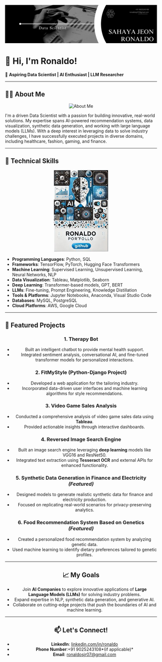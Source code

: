 <div align="center">
<img src="https://raw.githubusercontent.com/Ronaldo-0110/Sahaya-Jeon-Ronaldo/main/Linkedin1 (1).png" alt="Banner" />



  
</div>

# 👋 Hi, I'm Ronaldo!  
🌟 **Aspiring Data Scientist | AI Enthusiast | LLM Researcher**

---

## 👩‍💻 About Me
<div align="center">
  <img src="" alt="About Me" />
</div>

I'm a driven Data Scientist with a passion for building innovative, real-world solutions. My expertise spans AI-powered recommendation systems, data visualization, synthetic data generation, and working with large language models (LLMs). With a deep interest in leveraging data to solve industry challenges, I have successfully executed projects in diverse domains, including healthcare, fashion, gaming, and finance.

---

## 🚀 Technical Skills
<div align="center">
<img src="https://raw.githubusercontent.com/Ronaldo-0110/Sahaya-Jeon-Ronaldo/main/Ronaldo (1) (2).png" alt="About Me" />
  
</div>

- **Programming Languages**: Python, SQL  
- **Frameworks**: TensorFlow, PyTorch, Hugging Face Transformers  
- **Machine Learning**: Supervised Learning, Unsupervised Learning, Neural Networks, NLP  
- **Data Visualization**: Tableau, Matplotlib, Seaborn  
- **Deep Learning**: Transformer-based models, GPT, BERT  
- **LLMs**: Fine-tuning, Prompt Engineering, Knowledge Distillation  
- **Tools & Platforms**: Jupyter Notebooks, Anaconda, Visual Studio Code  
- **Databases**: MySQL, PostgreSQL  
- **Cloud Platforms**: AWS, Google Cloud  

---

## 📂 Featured Projects
<div align="center">
 

### 1. **Therapy Bot**  
- Built an intelligent chatbot to provide mental health support.  
- Integrated sentiment analysis, conversational AI, and fine-tuned transformer models for personalized interactions.

### 2. **FitMyStyle (Python-Django Project)**  
- Developed a web application for the tailoring industry.  
- Incorporated data-driven user interfaces and machine learning algorithms for style recommendations.

### 3. **Video Game Sales Analysis**  
- Conducted a comprehensive analysis of video game sales data using **Tableau**.  
- Provided actionable insights through interactive dashboards.

### 4. **Reversed Image Search Engine**  
- Built an image search engine leveraging **deep learning** models like VGG16 and ResNet50.  
- Integrated text extraction using **Tesseract OCR** and external APIs for enhanced functionality.

### 5. **Synthetic Data Generation in Finance and Electricity** *(Featured)*  
- Designed models to generate realistic synthetic data for finance and electricity production.  
- Focused on replicating real-world scenarios for privacy-preserving analytics.

### 6. **Food Recommendation System Based on Genetics** *(Featured)*  
- Created a personalized food recommendation system by analyzing genetic data.  
- Used machine learning to identify dietary preferences tailored to genetic profiles.

---

## 📈 My Goals
<div align="center">
  
</div>

- Join **AI Companies** to explore innovative applications of **Large Language Models (LLMs)** for solving industry problems.  
- Expand expertise in NLP, synthetic data generation, and generative AI.  
- Collaborate on cutting-edge projects that push the boundaries of AI and machine learning.  

---

## 📫 Let's Connect!
<div align="center">
  
</div>

- **LinkedIn**: [linkedin.com/in/ronaldo](https://linkedin.com/in/ronaldo)  
- **Phone Number**:+91 9025243108*(if applicable)*  
- **Email**: ronaldosjr07@gmail.com  






<!--

## Hi there 👋
**Ronaldo-0110/Ronaldo-0110** is a ✨ _special_ ✨ repository because its `README.md` (this file) appears on your GitHub profile.

Here are some ideas to get you started:

- 🔭 I’m currently working on ...
- 🌱 I’m currently learning ...
- 👯 I’m looking to collaborate on ...
- 🤔 I’m looking for help with ...
- 💬 Ask me about ...
- 📫 How to reach me: ...
- 😄 Pronouns: ...
- ⚡ Fun fact: ...
-->
